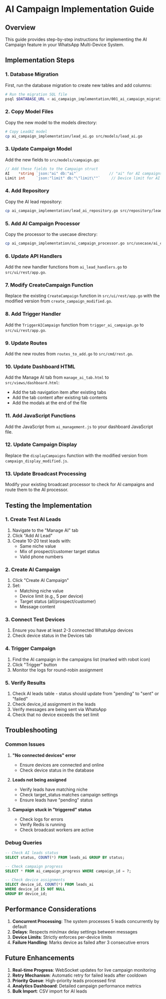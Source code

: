 # AI Campaign Implementation Guide

## Overview
This guide provides step-by-step instructions for implementing the AI Campaign feature in your WhatsApp Multi-Device System.

## Implementation Steps

### 1. Database Migration
First, run the database migration to create new tables and add columns:

```bash
# Run the migration SQL file
psql $DATABASE_URL < ai_campaign_implementation/001_ai_campaign_migration.sql
```

### 2. Copy Model Files
Copy the new model to the models directory:

```bash
# Copy LeadAI model
cp ai_campaign_implementation/lead_ai.go src/models/lead_ai.go
```

### 3. Update Campaign Model
Add the new fields to `src/models/campaign.go`:

```go
// Add these fields to the Campaign struct
AI    *string `json:"ai" db:"ai"`              // "ai" for AI campaigns, null for regular
Limit int     `json:"limit" db:"\"limit\""`     // Device limit for AI campaigns
```

### 4. Add Repository
Copy the AI lead repository:

```bash
cp ai_campaign_implementation/lead_ai_repository.go src/repository/lead_ai_repository.go
```

### 5. Add AI Campaign Processor
Copy the processor to the usecase directory:

```bash
cp ai_campaign_implementation/ai_campaign_processor.go src/usecase/ai_campaign_processor.go
```

### 6. Update API Handlers
Add the new handler functions from `ai_lead_handlers.go` to `src/ui/rest/app.go`.

### 7. Modify CreateCampaign Function
Replace the existing `CreateCampaign` function in `src/ui/rest/app.go` with the modified version from `create_campaign_modified.go`.

### 8. Add Trigger Handler
Add the `TriggerAICampaign` function from `trigger_ai_campaign.go` to `src/ui/rest/app.go`.

### 9. Update Routes
Add the new routes from `routes_to_add.go` to `src/cmd/rest.go`.

### 10. Update Dashboard HTML
Add the Manage AI tab from `manage_ai_tab.html` to `src/views/dashboard.html`:
- Add the tab navigation item after existing tabs
- Add the tab content after existing tab contents
- Add the modals at the end of the file

### 11. Add JavaScript Functions
Add the JavaScript from `ai_management.js` to your dashboard JavaScript file.

### 12. Update Campaign Display
Replace the `displayCampaigns` function with the modified version from `campaign_display_modified.js`.

### 13. Update Broadcast Processing
Modify your existing broadcast processor to check for AI campaigns and route them to the AI processor.

## Testing the Implementation

### 1. Create Test AI Leads
1. Navigate to the "Manage AI" tab
2. Click "Add AI Lead"
3. Create 10-20 test leads with:
   - Same niche value
   - Mix of prospect/customer target status
   - Valid phone numbers

### 2. Create AI Campaign
1. Click "Create AI Campaign"
2. Set:
   - Matching niche value
   - Device limit (e.g., 5 per device)
   - Target status (all/prospect/customer)
   - Message content

### 3. Connect Test Devices
1. Ensure you have at least 2-3 connected WhatsApp devices
2. Check device status in the Devices tab

### 4. Trigger Campaign
1. Find the AI campaign in the campaigns list (marked with robot icon)
2. Click "Trigger" button
3. Monitor the logs for round-robin assignment

### 5. Verify Results
1. Check AI leads table - status should update from "pending" to "sent" or "failed"
2. Check device_id assignment in the leads
3. Verify messages are being sent via WhatsApp
4. Check that no device exceeds the set limit

## Troubleshooting

### Common Issues

1. **"No connected devices" error**
   - Ensure devices are connected and online
   - Check device status in the database

2. **Leads not being assigned**
   - Verify leads have matching niche
   - Check target_status matches campaign settings
   - Ensure leads have "pending" status

3. **Campaign stuck in "triggered" status**
   - Check logs for errors
   - Verify Redis is running
   - Check broadcast workers are active

### Debug Queries

```sql
-- Check AI leads status
SELECT status, COUNT(*) FROM leads_ai GROUP BY status;

-- Check campaign progress
SELECT * FROM ai_campaign_progress WHERE campaign_id = ?;

-- Check device assignments
SELECT device_id, COUNT(*) FROM leads_ai 
WHERE device_id IS NOT NULL 
GROUP BY device_id;
```

## Performance Considerations

1. **Concurrent Processing**: The system processes 5 leads concurrently by default
2. **Delays**: Respects min/max delay settings between messages
3. **Device Limits**: Strictly enforces per-device limits
4. **Failure Handling**: Marks device as failed after 3 consecutive errors

## Future Enhancements

1. **Real-time Progress**: WebSocket updates for live campaign monitoring
2. **Retry Mechanism**: Automatic retry for failed leads after cooldown
3. **Priority Queue**: High-priority leads processed first
4. **Analytics Dashboard**: Detailed campaign performance metrics
5. **Bulk Import**: CSV import for AI leads